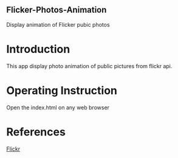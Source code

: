 ## Flicker-Photos-Animation
Display animation of Flicker pubic photos

# Introduction
This app display photo animation of public pictures from flickr api. 

# Operating Instruction
Open the index.html on any web browser

# References
[Flickr](https://www.flickr.com/)
